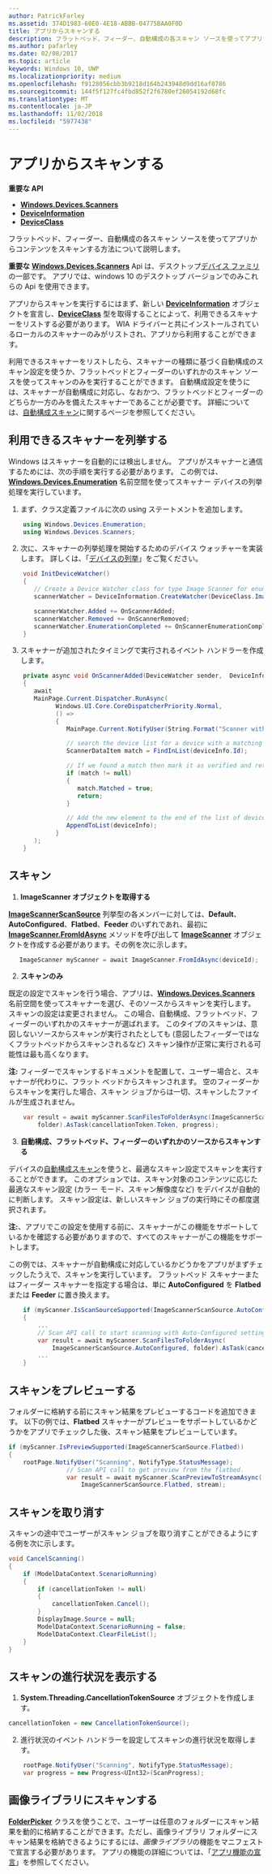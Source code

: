 ```yaml
---
author: PatrickFarley
ms.assetid: 374D1983-60E0-4E18-ABBB-04775BAA0F0D
title: アプリからスキャンする
description: フラットベッド、フィーダー、自動構成の各スキャン ソースを使ってアプリからコンテンツをスキャンする方法について説明します。
ms.author: pafarley
ms.date: 02/08/2017
ms.topic: article
keywords: Windows 10, UWP
ms.localizationpriority: medium
ms.openlocfilehash: f9128056cbb3b9218d164b243948d9dd16af0786
ms.sourcegitcommit: 144f5f127fc4fbd852f2f6780ef26054192d68fc
ms.translationtype: MT
ms.contentlocale: ja-JP
ms.lasthandoff: 11/02/2018
ms.locfileid: "5977438"
---
```

# <a name="scan-from-your-app"></a>アプリからスキャンする


**重要な API**

-   [**Windows.Devices.Scanners**](https://msdn.microsoft.com/library/windows/apps/Dn264250)
-   [**DeviceInformation**](https://msdn.microsoft.com/library/windows/apps/BR225393)
-   [**DeviceClass**](https://msdn.microsoft.com/library/windows/apps/BR225381)

フラットベッド、フィーダー、自動構成の各スキャン ソースを使ってアプリからコンテンツをスキャンする方法について説明します。

**重要な** [**Windows.Devices.Scanners**](https://msdn.microsoft.com/library/windows/apps/Dn264250) Api は、デスクトップ[デバイス ファミリ](https://msdn.microsoft.com/library/windows/apps/Dn894631)の一部です。 アプリでは、windows 10 のデスクトップ バージョンでのみこれらの Api を使用できます。

アプリからスキャンを実行するにはまず、新しい [**DeviceInformation**](https://msdn.microsoft.com/library/windows/apps/BR225393) オブジェクトを宣言し、[**DeviceClass**](https://msdn.microsoft.com/library/windows/apps/BR225381) 型を取得することによって、利用できるスキャナーをリストする必要があります。 WIA ドライバーと共にインストールされているローカルのスキャナーのみがリストされ、アプリから利用することができます。

利用できるスキャナーをリストしたら、スキャナーの種類に基づく自動構成のスキャン設定を使うか、フラットベッドとフィーダーのいずれかのスキャン ソースを使ってスキャンのみを実行することができます。 自動構成設定を使うには、スキャナーが自動構成に対応し、なおかつ、フラットベッドとフィーダーのどちらか一方のみを備えたスキャナーであることが必要です。 詳細については、[自動構成スキャン](https://msdn.microsoft.com/library/windows/hardware/Ff539393)に関するページを参照してください。

## <a name="enumerate-available-scanners"></a>利用できるスキャナーを列挙する

Windows はスキャナーを自動的には検出しません。 アプリがスキャナーと通信するためには、次の手順を実行する必要があります。 この例では、[**Windows.Devices.Enumeration**](https://msdn.microsoft.com/library/windows/apps/BR225459) 名前空間を使ってスキャナー デバイスの列挙処理を実行しています。

1.  まず、クラス定義ファイルに次の using ステートメントを追加します。

``` csharp
    using Windows.Devices.Enumeration;
    using Windows.Devices.Scanners;
```

2.  次に、スキャナーの列挙処理を開始するためのデバイス ウォッチャーを実装します。 詳しくは、「[デバイスの列挙](enumerate-devices.md)」をご覧ください。

```csharp
    void InitDeviceWatcher()
    {
       // Create a Device Watcher class for type Image Scanner for enumerating scanners
       scannerWatcher = DeviceInformation.CreateWatcher(DeviceClass.ImageScanner);

       scannerWatcher.Added += OnScannerAdded;
       scannerWatcher.Removed += OnScannerRemoved;
       scannerWatcher.EnumerationCompleted += OnScannerEnumerationComplete;
    }
```

3.  スキャナーが追加されたタイミングで実行されるイベント ハンドラーを作成します。

```csharp
    private async void OnScannerAdded(DeviceWatcher sender,  DeviceInformation deviceInfo)
    {
       await
       MainPage.Current.Dispatcher.RunAsync(
             Windows.UI.Core.CoreDispatcherPriority.Normal,
             () =>
             {
                MainPage.Current.NotifyUser(String.Format("Scanner with device id {0} has been added", deviceInfo.Id), NotifyType.StatusMessage);

                // search the device list for a device with a matching device id
                ScannerDataItem match = FindInList(deviceInfo.Id);

                // If we found a match then mark it as verified and return
                if (match != null)
                {
                   match.Matched = true;
                   return;
                }

                // Add the new element to the end of the list of devices
                AppendToList(deviceInfo);
             }
       );
    }
```

## <a name="scan"></a>スキャン

1.  **ImageScanner オブジェクトを取得する**

[**ImageScannerScanSource**](https://msdn.microsoft.com/library/windows/apps/Dn264238) 列挙型の各メンバーに対しては、**Default**、**AutoConfigured**、**Flatbed**、**Feeder** のいずれであれ、最初に [**ImageScanner.FromIdAsync**](https://msdn.microsoft.com/library/windows/apps/windows.devices.scanners.imagescanner.fromidasync) メソッドを呼び出して [**ImageScanner**](https://msdn.microsoft.com/library/windows/apps/Dn263806) オブジェクトを作成する必要があります。その例を次に示します。

 ```csharp
    ImageScanner myScanner = await ImageScanner.FromIdAsync(deviceId);
 ```

2.  **スキャンのみ**

既定の設定でスキャンを行う場合、アプリは、[**Windows.Devices.Scanners**](https://msdn.microsoft.com/library/windows/apps/Dn264250) 名前空間を使ってスキャナーを選び、そのソースからスキャンを実行します。 スキャンの設定は変更されません。 この場合、自動構成、フラットベッド、フィーダーのいずれかのスキャナーが選ばれます。 このタイプのスキャンは、意図しないソースからスキャンが実行されたとしても (意図したフィーダーではなくフラットベッドからスキャンされるなど) スキャン操作が正常に実行される可能性は最も高くなります。

**注:** フィーダーでスキャンするドキュメントを配置して、ユーザー場合と、スキャナーが代わりに、フラット ベッドからスキャンされます。 空のフィーダーからスキャンを実行した場合、スキャン ジョブからは一切、スキャンしたファイルが生成されません。
 
```csharp
    var result = await myScanner.ScanFilesToFolderAsync(ImageScannerScanSource.Default,
        folder).AsTask(cancellationToken.Token, progress);
```

3.  **自動構成、フラットベッド、フィーダーのいずれかのソースからスキャンする**

デバイスの[自動構成スキャン](https://msdn.microsoft.com/library/windows/hardware/Ff539393)を使うと、最適なスキャン設定でスキャンを実行することができます。 このオプションでは、スキャン対象のコンテンツに応じた最適なスキャン設定 (カラー モード、スキャン解像度など) をデバイスが自動的に判断します。 スキャン設定は、新しいスキャン ジョブの実行時にその都度選択されます。

**注:**、アプリでこの設定を使用する前に、スキャナーがこの機能をサポートしているかを確認する必要がありますので、すべてのスキャナーがこの機能をサポートします。

この例では、スキャナーが自動構成に対応しているかどうかをアプリがまずチェックしたうえで、スキャンを実行しています。 フラットベッド スキャナーまたはフィーダー スキャナーを指定する場合は、単に **AutoConfigured** を **Flatbed** または **Feeder** に置き換えます。

```csharp
    if (myScanner.IsScanSourceSupported(ImageScannerScanSource.AutoConfigured))
    {
        ...
        // Scan API call to start scanning with Auto-Configured settings.
        var result = await myScanner.ScanFilesToFolderAsync(
            ImageScannerScanSource.AutoConfigured, folder).AsTask(cancellationToken.Token, progress);
        ...
    }
```

## <a name="preview-the-scan"></a>スキャンをプレビューする

フォルダーに格納する前にスキャン結果をプレビューするコードを追加できます。 以下の例では、**Flatbed** スキャナーがプレビューをサポートしているかどうかをアプリでチェックした後、スキャン結果をプレビューしています。

```csharp
if (myScanner.IsPreviewSupported(ImageScannerScanSource.Flatbed))
{
    rootPage.NotifyUser("Scanning", NotifyType.StatusMessage);
                // Scan API call to get preview from the flatbed.
                var result = await myScanner.ScanPreviewToStreamAsync(
                    ImageScannerScanSource.Flatbed, stream);
```

## <a name="cancel-the-scan"></a>スキャンを取り消す

スキャンの途中でユーザーがスキャン ジョブを取り消すことができるようにする例を次に示します。

```csharp
void CancelScanning()
{
    if (ModelDataContext.ScenarioRunning)
    {
        if (cancellationToken != null)
        {
            cancellationToken.Cancel();
        }                
        DisplayImage.Source = null;
        ModelDataContext.ScenarioRunning = false;
        ModelDataContext.ClearFileList();
    }
}
```

## <a name="scan-with-progress"></a>スキャンの進行状況を表示する

1.  **System.Threading.CancellationTokenSource** オブジェクトを作成します。

```csharp
cancellationToken = new CancellationTokenSource();
```

2.  進行状況のイベント ハンドラーを設定してスキャンの進行状況を取得します。

```csharp
    rootPage.NotifyUser("Scanning", NotifyType.StatusMessage);
    var progress = new Progress<UInt32>(ScanProgress);
```

## <a name="scanning-to-the-pictures-library"></a>画像ライブラリにスキャンする

[**FolderPicker**](https://msdn.microsoft.com/library/windows/apps/BR207881) クラスを使うことで、ユーザーは任意のフォルダーにスキャン結果を動的に格納することができます。ただし、画像ライブラリ フォルダーにスキャン結果を格納できるようにするには、*画像ライブラリ*の機能をマニフェストで宣言する必要があります。 アプリの機能の詳細については、「[アプリ機能の宣言](https://msdn.microsoft.com/library/windows/apps/Mt270968)」を参照してください。

